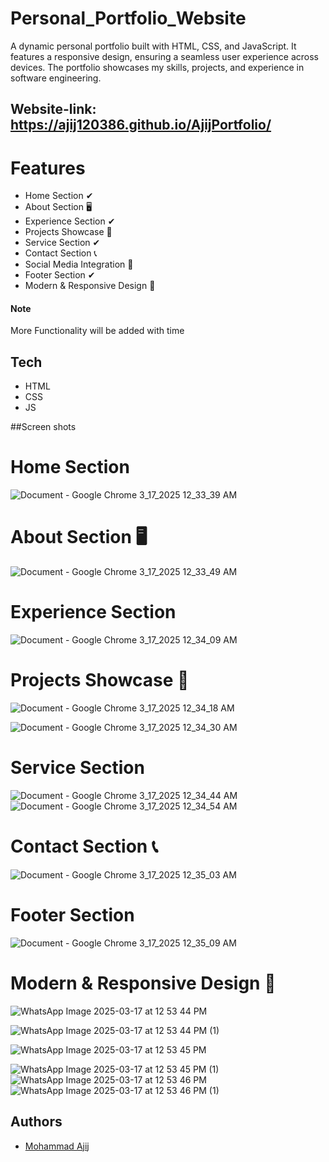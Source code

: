 # Personal_Portfolio_Website

A dynamic personal portfolio built with HTML, CSS, and JavaScript. It features a responsive design, ensuring a seamless user experience across devices. The portfolio showcases my skills, projects, and experience in software engineering.

## Website-link: https://ajij120386.github.io/AjijPortfolio/


# Features

- Home Section ✔
- About Section 🖥️
- Experience Section ✔
- Projects Showcase 🚀
- Service Section ✔
- Contact Section 📞 
- Social Media Integration 🔗
- Footer Section ✔
- Modern & Responsive Design 🎨 


#### Note 
More Functionality will be added with time



## Tech
- HTML
- CSS
- JS




##Screen shots

# Home Section

![Document - Google Chrome 3_17_2025 12_33_39 AM](https://github.com/user-attachments/assets/95bb9100-2a46-428d-9dc4-9a0146a36478)


# About Section 🖥️

![Document - Google Chrome 3_17_2025 12_33_49 AM](https://github.com/user-attachments/assets/020ffd43-2d63-4382-afb7-2abb6dd86a03)

 # Experience Section 
 
 ![Document - Google Chrome 3_17_2025 12_34_09 AM](https://github.com/user-attachments/assets/901fec85-dc2b-4467-a370-53c0cb636e96)

# Projects Showcase 🚀

![Document - Google Chrome 3_17_2025 12_34_18 AM](https://github.com/user-attachments/assets/485ab744-99d4-4692-ba26-0563b1f9ac17)

![Document - Google Chrome 3_17_2025 12_34_30 AM](https://github.com/user-attachments/assets/15faae72-b7d4-4666-a991-d3a0e922053a)

# Service Section 

![Document - Google Chrome 3_17_2025 12_34_44 AM](https://github.com/user-attachments/assets/d75fdf56-878e-4b9f-8d33-daf809639ad8)
![Document - Google Chrome 3_17_2025 12_34_54 AM](https://github.com/user-attachments/assets/d6b132f6-2c54-487b-9410-ed1dd53714dc)

# Contact Section 📞 
![Document - Google Chrome 3_17_2025 12_35_03 AM](https://github.com/user-attachments/assets/2ddcb4d0-f35e-4f39-b78c-209805027172)

# Footer Section 
![Document - Google Chrome 3_17_2025 12_35_09 AM](https://github.com/user-attachments/assets/967c6e9d-c5e4-42f1-805e-158d880f540f)

# Modern & Responsive Design 🎨 
![WhatsApp Image 2025-03-17 at 12 53 44 PM](https://github.com/user-attachments/assets/f3737cbb-f8dc-40a4-ae5f-7a1da6f382b9)

![WhatsApp Image 2025-03-17 at 12 53 44 PM (1)](https://github.com/user-attachments/assets/a2b30f3a-d7a7-4ceb-b833-86487d82bf1f)

![WhatsApp Image 2025-03-17 at 12 53 45 PM](https://github.com/user-attachments/assets/b9aaac34-c73a-41c8-9e9a-d214565293ac)

![WhatsApp Image 2025-03-17 at 12 53 45 PM (1)](https://github.com/user-attachments/assets/2c6af628-80aa-46b9-a8e0-c69891027b5b)
![WhatsApp Image 2025-03-17 at 12 53 46 PM](https://github.com/user-attachments/assets/5de93a65-aa8d-4788-8d27-ff2fe55d6d9e)
![WhatsApp Image 2025-03-17 at 12 53 46 PM (1)](https://github.com/user-attachments/assets/1b490cf4-30c9-4624-bb0e-4d64e4ddfd95)



## Authors

- [Mohammad Ajij](https://github.com/Ajij120386)
